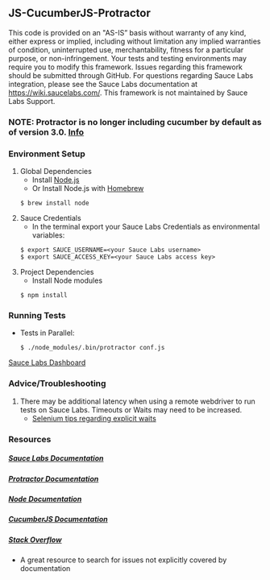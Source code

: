 ## JS-CucumberJS-Protractor

This code is provided on an "AS-IS” basis without warranty of any kind, either express or implied, including without limitation any implied warranties of condition, uninterrupted use, merchantability, fitness for a particular purpose, or non-infringement. Your tests and testing environments may require you to modify this framework. Issues regarding this framework should be submitted through GitHub. For questions regarding Sauce Labs integration, please see the Sauce Labs documentation at https://wiki.saucelabs.com/. This framework is not maintained by Sauce Labs Support.

### NOTE: Protractor is no longer including cucumber by default as of version 3.0. [Info](https://github.com/angular/protractor/blob/master/docs/frameworks.md)

### Environment Setup

1. Global Dependencies
    * Install [Node.js](https://nodejs.org/en/)
    * Or Install Node.js with [Homebrew](http://brew.sh/)
    ```
    $ brew install node
    ```
2. Sauce Credentials
    * In the terminal export your Sauce Labs Credentials as environmental variables:
    ```
    $ export SAUCE_USERNAME=<your Sauce Labs username>
	$ export SAUCE_ACCESS_KEY=<your Sauce Labs access key>
    ```
3. Project Dependencies
	* Install Node modules
	```
	$ npm install
	```

### Running Tests

* Tests in Parallel:
	```
	$ ./node_modules/.bin/protractor conf.js
	```

[Sauce Labs Dashboard](https://saucelabs.com/beta/dashboard/)

### Advice/Troubleshooting

1. There may be additional latency when using a remote webdriver to run tests on Sauce Labs. Timeouts or Waits may need to be increased.
    * [Selenium tips regarding explicit waits](https://wiki.saucelabs.com/display/DOCS/Best+Practice%3A+Use+Explicit+Waits)

### Resources
##### [Sauce Labs Documentation](https://wiki.saucelabs.com/)

##### [Protractor Documentation](https://angular.github.io/protractor/#/api)

##### [Node Documentation](https://nodejs.org/en/docs/)

##### [CucumberJS Documentation](https://github.com/cucumber/cucumber-js)

##### [Stack Overflow](http://stackoverflow.com/)
* A great resource to search for issues not explicitly covered by documentation
